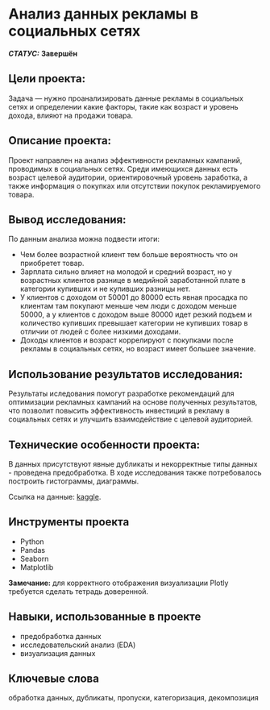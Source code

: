 # Анализ данных рекламы в социальных сетях


***СТАТУС:*** **Завершён**


## Цели проекта:

Задача — нужно проанализировать данные рекламы в социальных сетях и определении какие факторы, такие как возраст и уровень дохода, влияют на продажи товара. 



## Описание проекта:

Проект направлен на анализ эффективности рекламных кампаний, проводимых в социальных сетях. Среди имеющихся данных есть возраст целевой аудитории, ориентировочный уровень заработка, а также информация о покупках или отсутствии покупок рекламируемого товара.



## Вывод исследования:

По данным анализа можна подвести итоги:

- Чем более возрастной клиент тем больше вероятность что он приобретет товар.
- Зарплата сильно влияет на молодой и средний возраст, но у возрастных клиентов разнице в медийной заработанной плате в категории купивших и не купивших разницы нет.
- У клиентов с доходом от 50001 до 80000 есть явная просадка по клиентам там покупают меньше чем люди с доходом меньше 50000, а у клиентов с доходом выше 80000 идет резкий подъем и количество купивших превышает категории не купивших товар в отличии от людей с более низкими доходами.
- Доходы клиентов и возраст коррелируют с покупками после рекламы в социальных сетях, но возраст имеет большее значение.




## Использование результатов исследования:

Результаты иследования помогут разработке рекомендаций для оптимизации рекламных кампаний на основе полученных результатов, что позволит повысить эффективность инвестиций в рекламу в социальных сетях и улучшить взаимодействие с целевой аудиторией.


## Технические особенности проекта:

В данных присутствуют явные дубликаты и некорректные типы данных - проведена предобработка.
В ходе исследования также потребовалось построить гистограммы, диаграммы.


Ссылка на данные: [kaggle](https://www.kaggle.com/datasets/rakeshrau/social-network-ads).



## Инструменты проекта

- Python
- Pandas
- Seaborn 
- Matplotlib

**Замечание:** для корректного отображения визуализации Plotly требуется сделать тетрадь доверенной.


## Навыки, использованные в проекте

- предобработка данных
- исследовательский анализ (EDA)
- визуализация данных



## Ключевые слова

обработка данных, дубликаты, пропуски, категоризация, декомпозиция

